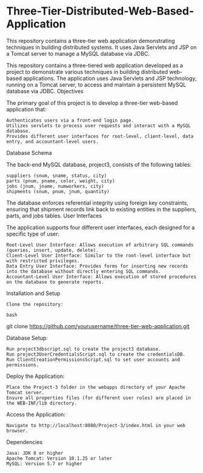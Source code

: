 # Three-Tier-Distributed-Web-Based-Application
This repository contains a three-tier web application demonstrating techniques in building distributed systems. It uses Java Servlets and JSP on a Tomcat server to manage a MySQL database via JDBC.

This repository contains a three-tiered web application developed as a project to demonstrate various techniques in building distributed web-based applications. The application uses Java Servlets and JSP technology, running on a Tomcat server, to access and maintain a persistent MySQL database via JDBC.
Objectives

The primary goal of this project is to develop a three-tier web-based application that:

    Authenticates users via a front-end login page.
    Utilizes servlets to process user requests and interact with a MySQL database.
    Provides different user interfaces for root-level, client-level, data entry, and accountant-level users.

Database Schema

The back-end MySQL database, project3, consists of the following tables:

    suppliers (snum, sname, status, city)
    parts (pnum, pname, color, weight, city)
    jobs (jnum, jname, numworkers, city)
    shipments (snum, pnum, jnum, quantity)

The database enforces referential integrity using foreign key constraints, ensuring that shipment records link back to existing entities in the suppliers, parts, and jobs tables.
User Interfaces

The application supports four different user interfaces, each designed for a specific type of user:

    Root-Level User Interface: Allows execution of arbitrary SQL commands (queries, insert, update, delete).
    Client-Level User Interface: Similar to the root-level interface but with restricted privileges.
    Data Entry User Interface: Provides forms for inserting new records into the database without directly entering SQL commands.
    Accountant-Level User Interface: Allows execution of stored procedures on the database to generate reports.

Installation and Setup

    Clone the repository:

    bash

git clone https://github.com/yourusername/three-tier-web-application.git

Database Setup:

    Run project3dbscript.sql to create the project3 database.
    Run project3UserCredentialsScript.sql to create the credentialsDB.
    Run ClientCreationPermissionsScript.sql to set user accounts and permissions.

Deploy the Application:

    Place the Project-3 folder in the webapps directory of your Apache Tomcat server.
    Ensure all properties files (for different user roles) are placed in the WEB-INF/lib directory.

Access the Application:

    Navigate to http://localhost:8080/Project-3/index.html in your web browser.

Dependencies

    Java: JDK 8 or higher
    Apache Tomcat: Version 10.1.25 or later
    MySQL: Version 5.7 or higher
